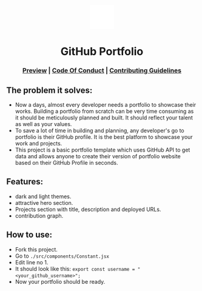 <p align='center'><img src='./src/assets/GitHub-Light-64px.png' alt="Logo"></p>
<h1 align='center'> GitHub Portfolio </h1>
<h3 align="center"><a href='https://github-portfolio-arpanaditya.vercel.app'>Preview</a> | <a href='./CODE_OF_CONDUCT.md'>Code Of Conduct</a> | <a href='./CONTRIBUTING.md'>Contributing Guidelines</a> </h3>
<h2>The problem it solves: </h2>
</p>
<ul>
  <li>Now a days, almost every developer needs a portfolio to showcase their works. Building a portfolio from scratch can be very time consuming as it should be meticulously planned and built. It should reflect your talent as well as your values.</li>
  <li>To save a lot of time in building and planning, any developer's go to portfolio is their GitHub profile. It is the best platform to showcase your work and projects. </li>
  <li>This project is a basic portfolio template which uses GitHub API to get data and allows anyone to create their version of portfolio website based on their GitHub Profile in seconds.</li>
</ul>
</p>
<h2>Features: </h2>

 - dark and light themes.
 - attractive hero section.
 - Projects section with title, description and deployed URLs.
 - contribution graph.

<h2>How to use: </h2>

 - Fork this project. 
 - Go to ```./src/components/Constant.jsx ```
 - Edit line no 1.
 - It should look like this: ```export const username = "<your_github_username>";```
 - Now your portfolio should be ready.
